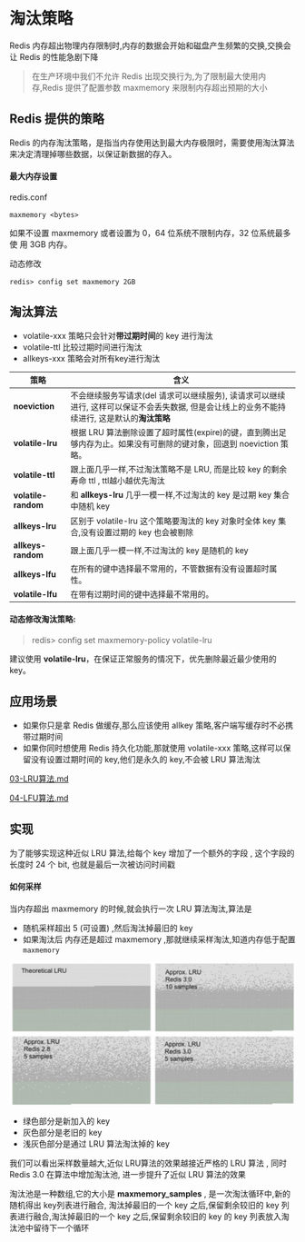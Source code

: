 # 淘汰策略

Redis 内存超出物理内存限制时,内存的数据会开始和磁盘产生频繁的交换,交换会让 Redis 的性能急剧下降

> 在生产环境中我们不允许 Redis 出现交换行为,为了限制最大使用内存,Redis 提供了配置参数 maxmemory 来限制内存超出预期的大小

## Redis 提供的策略

Redis 的内存淘汰策略，是指当内存使用达到最大内存极限时，需要使用淘汰算法来决定清理掉哪些数据，以保证新数据的存入。

#### 最大内存设置

redis.conf

```
maxmemory <bytes>
```

如果不设置 maxmemory 或者设置为 0，64 位系统不限制内存，32 位系统最多使 用 3GB 内存。

动态修改

```
redis> config set maxmemory 2GB
```

## 淘汰算法

- volatile-xxx 策略只会针对**带过期时间**的 key 进行淘汰
- volatile-ttl 比较过期时间进行淘汰
- allkeys-xxx 策略会对所有key进行淘汰

| 策略                | 含义                                                         |
| ------------------- | ------------------------------------------------------------ |
| **noeviction**      | 不会继续服务写请求(del 请求可以继续服务), 读请求可以继续进行, 这样可以保证不会丢失数据, 但是会让线上的业务不能持续进行, 这是默认的**淘汰策略** |
| **volatile-lru**    | 根据 LRU 算法删除设置了超时属性(expire)的键，直到腾出足够内存为止。如果没有可删除的键对象，回退到 noeviction 策略。 |
| **volatile-ttl**    | 跟上面几乎一样,不过淘汰策略不是 LRU, 而是比较 key 的剩余寿命 ttl , ttl越小越优先淘汰 |
| **volatile-random** | 和 **allkeys-lru** 几乎一模一样,不过淘汰的 key 是过期 key 集合中随机 key |
| **allkeys-lru**     | 区别于 volatile-lru 这个策略要淘汰的 key 对象时全体 key 集合,没有设置过期的 key 也会被剔除 |
| **allkeys-random**  | 跟上面几乎一模一样,不过淘汰的 key 是随机的 key               |
| **allkeys-lfu**     | 在所有的键中选择最不常用的，不管数据有没有设置超时属性。     |
| **volatile-lfu**    | 在带有过期时间的键中选择最不常用的。                         |

#### 动态修改淘汰策略:

> redis> config set maxmemory-policy volatile-lru

建议使用 **volatile-lru**，在保证正常服务的情况下，优先删除最近最少使用的 key。

## 应用场景

- 如果你只是拿 Redis 做缓存,那么应该使用 allkey 策略,客户端写缓存时不必携带过期时间
- 如果你同时想使用 Redis 持久化功能,那就使用 volatile-xxx 策略,这样可以保留没有设置过期时间的 key,他们是永久的 key,不会被 LRU 算法淘汰

 [03-LRU算法.md](03-LRU算法.md) 

 [04-LFU算法.md](04-LFU算法.md) 

## 实现

为了能够实现这种近似 LRU 算法,给每个 key 增加了一个额外的字段 , 这个字段的长度时 24 个 bit, 也就是最后一次被访问时间戳

#### 如何采样

当内存超出 maxmemory 的时候,就会执行一次 LRU 算法淘汰,算法是

- 随机采样超出 5 (可设置) ,然后淘汰掉最旧的 key
- 如果淘汰后 内存还是超过 maxmemory ,那就继续采样淘汰,知道内存低于配置 `maxmemory`

![image-20200806092306769](../../../assets/image-20200806092306769.png)

- 绿色部分是新加入的 key
- 灰色部分是老旧的 key
- 浅灰色部分是通过 LRU 算法淘汰掉的 key

我们可以看出采样数量越大,近似 LRU算法的效果越接近严格的 LRU 算法 , 同时 Redis 3.0 在算法中增加淘汰池, 进一步提升了近似 LRU 算法的效果

淘汰池是一种数组,它的大小是 **maxmemory_samples** , 是一次淘汰循环中,新的随机得出 key列表进行融合, 淘汰掉最旧的一个 key 之后,保留剩余较旧的 key 列表进行融合,淘汰掉最旧的一个 key 之后,保留剩余较旧的 key 的 key 列表放入淘汰池中留待下一个循环

